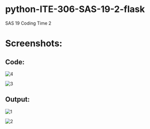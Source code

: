 # python-ITE-306-SAS-19-2-flask
SAS 19 Coding Time 2

# Screenshots:

## Code:

![4](https://user-images.githubusercontent.com/113341443/194404784-791bcfb1-6728-45b1-a86f-8fb251bb49ba.PNG)

![3](https://user-images.githubusercontent.com/113341443/194404793-de88f316-5d13-428a-b541-40b83dbe4e8f.PNG)


## Output:

![1](https://user-images.githubusercontent.com/113341443/194404840-f39884f7-9b1d-4af4-b698-e31d346fa5f6.PNG)

![2](https://user-images.githubusercontent.com/113341443/194404849-b4074ee2-7c1d-47d8-bbe9-f7ce74be7487.PNG)
